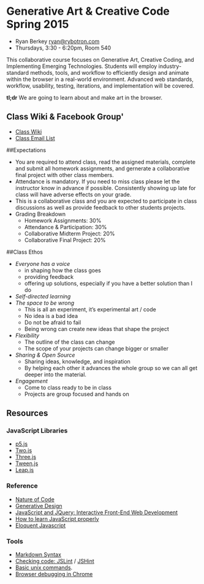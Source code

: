 Generative Art & Creative Code Spring 2015 
========================================
* Ryan Berkey [ryan@rybotron.com](mailto:ryan@rybotron.com)
* Thursdays, 3:30 - 6:20pm, Room 540

This collaborative course focuses on Generative Art, Creative Coding, and Implementing Emerging Technologies. Students will employ industry-standard methods, tools, and workflow to efficiently design and animate within the browser in a real-world environment. Advanced web standards, workflow, usability, testing, iterations, and implementation will be covered. 

**tl;dr** We are going to learn about and make art in the browser.

## Class Wiki & Facebook Group'
* [Class Wiki](https://github.com/rybotron/wnm498genart_f14/wiki)
* [Class Email List](https://groups.google.com/forum/#!forum/wnm498genart15s)

##Expectations

* You are required to attend class, read the assigned materials, complete and submit all homework assignments, and gernerate a collaborative final project with other class members.
* Attendance is mandatory. If you need to miss class please let the instructor know in advance if possible. Consistently showing up late for class will have adverse effects on your grade.
* This is a collaborative class and you are expected to participate in class discussions as well as provide feedback to other students projects.
* Grading Breakdown
  * Homework Assignments: 30%
  * Attendance & Participation: 30%
  * Collaborative Midterm Project: 20%
  * Collaborative Final Project: 20%
  
##Class Ethos

* *Everyone has a voice*
  * in shaping how the class goes
  * providing feedback
  * offering up solutions, especially if you have a better solution than I do
* *Self-directed learning*
* *The space to be wrong*
  * This is all an experiment, it’s experimental art / code
  * No idea is a bad idea
  * Do not be afraid to fail
  * Being wrong can create new ideas that shape the project
* *Flexibility*
  * The outline of the class can change
  * The scope of your projects can change bigger or smaller
* *Sharing & Open Source*
  * Sharing ideas, knowledge, and inspiration
  * By helping each other it advances the whole group so we can all get deeper into the material.
* *Engagement*
  * Come to class ready to be in class
  * Projects are group focused and hands on


Resources
---------
### JavaScript Libraries
* [p5.js](http://p5js.org/)
* [Two.js](http://jonobr1.github.io/two.js/)
* [Three.js](http://threejs.org/)
* [Tween.js](https://github.com/sole/tween.js/)
* [Leap.js](https://developer.leapmotion.com/leapjs/welcome)

### Reference
* [Nature of Code](http://natureofcode.com/)
* [Generative Design](http://www.generative-gestaltung.de/)
* [JavaScript and JQuery: Interactive Front-End Web Development](http://javascriptbook.com/)
* [How to learn JavaScript properly](http://javascriptissexy.com/how-to-learn-javascript-properly/)
* [Eloquent Javascript](http://eloquentjavascript.net/)

### Tools
* [Markdown Syntax](http://daringfireball.net/projects/markdown/syntax)
* [Checking code: JSLint](http://www.jslint.com/) / [JSHint](http://www.jshint.com)
* [Basic unix commands](http://www.webmonkey.com/2010/02/learn_enough_unix_for_your_resume/#Basic_Commands).
* [Browser debugging in Chrome](https://developer.chrome.com/extensions/tut_debugging)
